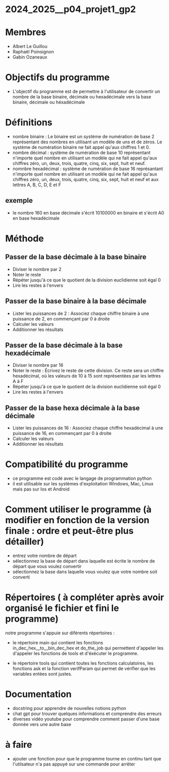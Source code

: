 # 2024_2025__p04_projet1_gp2


# Membres

* Albert Le Guillou
* Raphaël Poinsignon
* Gabin Ozaneaux


# Objectifs du programme

* L'objectif du programme est de permettre à l'utilisateur de convertir un nombre de la base binaire, décimale ou hexadécimale vers la base binaire, décimale ou héxadécimale 


# Définitions 

* nombre binaire : Le binaire est un système de numération de base 2 représentant des nombres en utilisant un modèle de uns et de zéros. Le système de numération binaire ne fait appel qu'aux chiffres 1 et 0.
* nombre décimal : système de numération de base 10 représentant n'importe quel nombre en utilisant un modèle qui ne fait appel qu'aux chiffres zéro, un, deux, trois, quatre, cinq, six, sept, huit et neuf.
* nomnbre hexadécimal : système de numération de base 16 représantant n'importe quel nombre en utilisant un modèle qui ne fait appel qu'aux chiffres zéro, un, deux, trois, quatre, cinq, six, sept, huit et neuf et aux lettres A, B, C, D, E et F
## exemple
* le nombre 160 en base décimale s'écrit 10100000 en binaire et s'écrit A0 en base hexadécimale

# Méthode
## Passer de la base décimale à la base binaire
* Diviser le nombre par 2
* Noter le reste 
* Répéter jusqu'à ce que le quotient de la division euclidienne soit égal  0
* Lire les restes à l'envers
## Passer de la base binaire à la base décimale
* Lister les puissances de 2 : Associez chaque chiffre binaire à une puissance de 2, en commençant par 0 à droite
* Calculer les valeurs
* Additionner les résultats
## Passer de la base décimale à la base hexadécimale
* Diviser le nombre par 16
* Noter le reste : Écrivez le reste de cette division. Ce reste sera un chiffre hexadécimal, où les valeurs de 10 à 15 sont représentées par les lettres A à F
* Répéter jusqu'à ce que le quotient de la division euclidienne soit égal  0
* Lire les restes à l'envers
## Passer de la base hexa décimale à la base décimale
* Lister les puissances de 16 : Associez chaque chiffre hexadécimal à une puissance de 16, en commençant par 0 à droite
* Calculer les valeurs
* Additionner les résultats

# Compatibilité du programme

* ce programme est codé avec le langage de programmation python
* il est utilisable sur  les systèmes d'exploitation Windows, Mac, Linux mais pas sur Ios et Android


# Comment utiliser le programme (à modifier en fonction de la version finale : ordre et peut-être plus détailler)

* entrez votre nombre de départ
* sélectionnez la base de départ dans laquelle est écrite le nombre de départ que vous voulez convertir
* sélectionnez la base dans laquelle vous voulez que votre nombre soit converti


# Répertoires ( à compléter après avoir organisé le fichier et fini le programme)

notre programme s'appuie sur diférents répertoires :
* le répertoire main qui contient les fonctions in_dec_hex__to__bin_dec_hex et do_the_job qui permettent d'appeler les d'appeler les fonctions de tools et d'éxécuter le programme.

* le répertoire tools qui contient toutes les fonctions calculatoires, les fonctions ask et la fonction verifParam qui permet de vérifier que les variables entées sont justes.

# Documentation

* docstring pour apprendre de nouvelles notions python
* chat gpt pour trouver quelques informations et comprendre des erreurs
* diverses vidéo youtube pour comprendre comment passer d'une base donnée vers une autre base

# à faire

* ajouter une fonction pour que le programme tourne en continu tant que l'utilsateur n'a pas appuyé sur une commande pour arrêter

